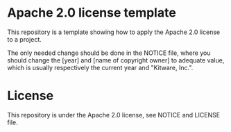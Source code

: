# Apache 2.0 license template

This repository is a template showing how to apply the Apache 2.0 license to a project.

The only needed change should be done in the NOTICE file, where you should change
the [year] and [name of copyright owner] to adequate value, which is usually respectively 
the current year and "Kitware, Inc.".

# License

This repository is under the Apache 2.0 license, see NOTICE and LICENSE file.

